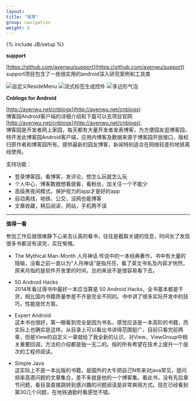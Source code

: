 ```yaml
---
layout: 
title: "推荐"
group: navigation
weight: 5
---
```

{% include JB/setup %}

**support**

[https://github.com/avenwu/support](https://github.com/avenwu/support)  
support项目包含了一些很实用的android深入研究案例和工具类

![自定义ResideMenu](http://7u2jir.com1.z0.glb.clouddn.com/custom_residemenu_small.gif)
![流式标签生成控件](http://7u2jir.com1.z0.glb.clouddn.com/tag_input_layout_demo_small.gif)
![多边形气泡](http://7u2jir.com1.z0.glb.clouddn.com/polygon_bezier_small.gif)

**Cnblogs for Android**

[http://avenwu.net/cnblogs](http://avenwu.net/cnblogs)  
博客园Android客户端的详细介绍和下载可以去项目官网[http://avenwu.net/cnblogs](http://avenwu.net/cnblogs).  
博客园是开发者网上家园，每天都有大量开发者发表博客，为方便园友逛博客园，特开发此博客园Android客户端，应用内博客及数据来源于博客园开放接口，版权归原作者和博客园所有。提供最新的园友博客，新闻特别适合在网络较差的地铁离线使用。

支持功能：

* 登录博客园，看博客，发评论，想怎么玩就怎么玩
* 个人中心，博客数据想看就看，看粉丝，加关注一个不能少
* 高级黑夜间模式，保护视力的app才是好的app
* 自动离线，地铁、公交，没网也能博客
* 文章收藏，稍后阅读，网站，手机两不误

----------


**值得一看**

参加工作后就很难静下心来去认真的看书，往往是截取关键的信息，时间长了发现很多书都没有读完，实在惭愧。  
* The Mythical Man-Month 人月神话
传说中的一本经典著作，书中有大量的隐喻，没看之前一直以为“人月神话”是指月亮，看了英文书名及内容才恍然，原来月指的是软件开发里的时间，总的来说不是很容易看下去。

* 50 Android Hacks  
2014年看过得书中最好一本应当算是 50 Android Hacks，全书基本都是干货，相比国内书籍质量参差不齐是完全不同的。书中讲了很多实际开发中的技巧，性能提优方案。

* Expert Android  
这本书也很好，第一眼看到完全是因为书名，感觉应该是一本高阶的书籍，而实际上也确实是这样。从目录上可以看出书讲得范围挺广，目前只看完前两章，但是View的自定义一章就给了我全新的认识，对View，ViewGroup中相关重要回调，方法的介绍都是独一无二的。指的所有希望在技术上提升一个层次的工程师阅读。

* Simple Java  
这实际上不是一本出版的书籍，是国外的大牛把自己N年来对java常见，提问频率高德问题的文章集合，差不多就是他的一个博客集。看此书，没有先后章节问题，看目录直接跳转到感兴趣的问题阅读是非常爽得方式。现在已经看到第30几个问题，在地铁通勤时看感觉不错。

